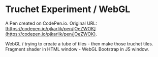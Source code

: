 # Truchet Experiment / WebGL

A Pen created on CodePen.io. Original URL: [https://codepen.io/pjkarlik/pen/jOeZWOK](https://codepen.io/pjkarlik/pen/jOeZWOK).

WebGL / trying to create a tube of tiles - then make those truchet tiles. Fragment shader in HTML window - WebGL Bootstrap in JS window.